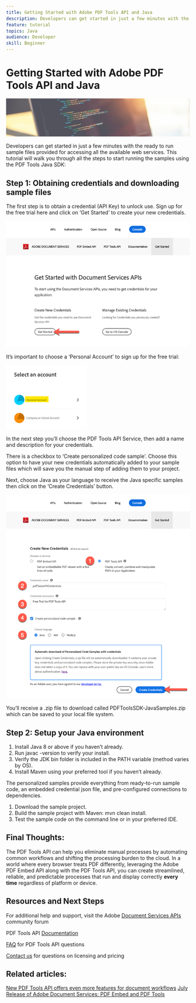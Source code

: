 ```yaml
---
title: Getting Started with Adobe PDF Tools API and Java
description: Developers can get started in just a few minutes with the ready to run sample files provided for accessing all the available web services
feature: tutorial
topics: Java
audience: Developer
skill: Beginner
---
```


# Getting Started with Adobe PDF Tools API and Java

![Create PDF Hero Image](../assets/GettingStartedJava_hero.jpg)

Developers can get started in just a few minutes with the ready to run sample files provided for accessing all the available web services. This tutorial will walk you through all the steps to start running the samples using the PDF Tools Java SDK:

## Step 1: Obtaining credentials and downloading sample files

The first step is to obtain a credential (API Key) to unlock use. Sign up for the free trial here and click on ‘Get Started’ to create your new credentials.

![Step 1](../assets/GettingStartedJava_step1.png)

It’s important to choose a ‘Personal Account’ to sign up for the free trial:

![Personal](../assets/GettingStartedJava_personal.png)

In the next step you’ll choose the PDF Tools API Service, then add a name and description for your credentials.

There is a checkbox to ‘Create personalized code sample’. Choose this option to have your new credentials automatically added to your sample files which will save you the manual step of adding them to your project. 

Next, choose Java as your language to receive the Java specific samples then click on the ‘Create Credentials’ button.

![Credentials](../assets/GettingStartedJava_credentials.png)

You’ll receive a .zip file to download called PDFToolsSDK-JavaSamples.zip which can be saved to your local file system. 

## Step 2: Setup your Java environment

1. Install Java 8 or above if you haven’t already.
1. Run javac -version to verify your install.
1. Verify the JDK bin folder is included in the PATH variable (method varies by OS).
1. Install Maven using your preferred tool if you haven’t already.

The personalized samples provide everything from ready-to-run sample code, an embedded credential json file, and pre-configured connections to dependencies.

1. Download the sample project.
1. Build the sample project with Maven: mvn clean install.
1. Test the sample code on the command line or in your preferred IDE.

## Final Thoughts:

The PDF Tools API can help you eliminate manual processes by automating common workflows and shifting the processing burden to the cloud. In a world where every browser treats PDF differently, leveraging the Adobe PDF Embed API along with the PDF Tools API, you can create streamlined, reliable, and predictable processes that run and display correctly **every time** regardless of platform or device.

## Resources and Next Steps

For additional help and support, visit the Adobe [Document Services APIs](https://community.adobe.com/t5/document-cloud-sdk/bd-p/Document-Cloud-SDK?page=1&sort=latest_replies&filter=all) community forum

PDF Tools API [Documentation](https://www.adobe.com/go/pdftoolsapi_doc)

[FAQ](https://community.adobe.com/t5/document-cloud-sdk/faq-for-document-services-pdf-tools-api/m-p/10726197) for PDF Tools API questions

[Contact us](https://www.adobe.com/go/pdftoolsapi_requestform) for questions on licensing and pricing

## Related articles:
[New PDF Tools API offers even more features for document workflows](https://community.adobe.com/t5/document-services-apis/new-pdf-tools-api-brings-more-capabilities-for-document-services/m-p/11294170)
[July Release of Adobe Document Services: PDF Embed and PDF Tools](https://medium.com/adobetech/july-release-of-adobe-document-services-pdf-embed-and-pdf-tools-17211bf7776d)
